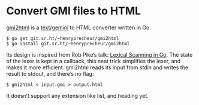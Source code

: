 # Convert GMI files to HTML

[gmi2html][2] is a [text/gemini][0] to HTML converter written in Go:

    $ go get git.sr.ht/~henryprecheur/gmi2html
    $ go install git.sr.ht/~henryprecheur/gmi2html

Its design is inspired from Rob Pike’s talk: [Lexical Scanning in Go][1]. The
state of the lexer is kept in a callback, this neat trick simplifies the
lexer, and makes it more efficient. gmi2html reads its input from stdin and
writes the result to stdout, and there’s no flag:

    $ gmi2html < input.gmi > output.html

It doesn’t support any extension like list, and heading yet.

[0]: https://gemini.circumlunar.space/docs/specification.html
[1]: https://talks.golang.org/2011/lex.slide#1
[2]: https://git.sr.ht/~henryprecheur/gmi2html
